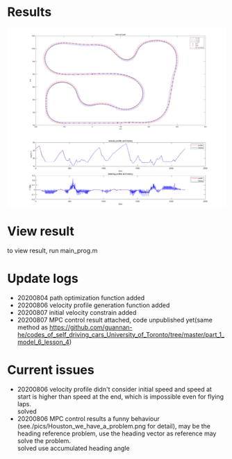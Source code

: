# Results  
<div  align="center">    
	<img src="./pics/mpc_result.png"  alt="赛道、障碍及最小曲率路径" align=center />  
 </div>
   
 
<div  align="center">    
	<img src="./pics/mpc_control.png"  alt="速度规划" align=center />  
 </div>
   
  

# View result  
to view result, run main_prog.m  
# Update logs  
- 20200804 path optimization function added  
- 20200806 velocity profile generation function added  
- 20200807 initial velocity constrain added
- 20200807 MPC control result attached, code unpublished yet(same method as https://github.com/guannan-he/codes_of_self_driving_cars_University_of_Toronto/tree/master/part_1_model_6_lesson_4)
# Current issues  
- 20200806 velocity profile didn't consider initial speed and speed at start is higher than speed at the end, which is impossible even for flying laps.  
solved  
- 20200806 MPC control results a funny behaviour (see./pics/Houston_we_have_a_problem.png for detail), may be the heading reference problem, use the heading vector as reference may solve the problem.  
solved use accumulated heading angle
